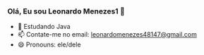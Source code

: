 ### Olá, Eu sou Leonardo Menezes1 👋

- 🌱 Estudando Java                        
- 📫 Contate-me no email: leonardomenezes48147@gmail.com
- 😄 Pronouns: ele/dele

